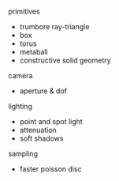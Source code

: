 primitives
 - trumbore ray-triangle
 - box
 - torus
 - metaball
 - constructive solid geometry

camera
 - aperture & dof

lighting
 - point and spot light
 - attenuation
 - soft shadows

sampling
 - faster poisson disc
